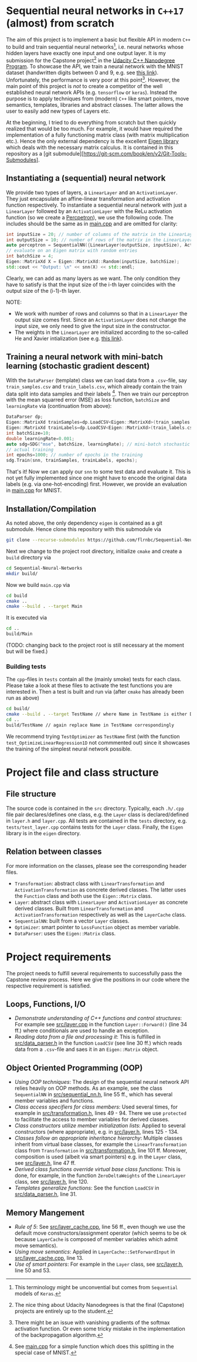 # Sequential neural networks in `C++17` (almost) from scratch

The aim of this project is to implement a basic but flexible API in modern `C++` to build and train sequential neural networks[^1], i.e. neural networks whose hidden layers have exactly one input and one output layer. It is my submission for the Capstone project[^2] in the [Udacity C++ Nanodegree Program](https://www.udacity.com/course/c-plus-plus-nanodegree--nd213). To showcase the API, we train a neural network with the MNIST dataset (handwritten digits between 0 and 9, e.g. see [this link](http://yann.lecun.com/exdb/mnist/)). Unfortunately, the performance is very poor at this point[^3]. However, the main point of this project is *not* to create a competitor of the well established neural network APIs (e.g. `tensorflow` or `keras`). Instead the purpose is to apply techniques from (modern) `C++` like smart pointers, move semantics, templates, libraries and abstract classes. The latter allows the user to easily add new types of Layers etc.

At the beginning, I tried to do everything from scratch but then quickly realized that would be too much. For example, it would have required the implementation of a fully functioning matrix class (with matrix multiplication etc.). Hence the only external dependency is the excellent [Eigen library](https://eigen.tuxfamily.org/) which deals with the necessary matrix calculus. It is contained in this repository as a [git submodule][https://git-scm.com/book/en/v2/Git-Tools-Submodules].

## Instantiating a (sequential) neural network
We provide two types of layers, a `LinearLayer` and an `ActivationLayer`. They just encapsulate an affine-linear transformation and activation function respectively. To instantiate a sequential neural network with just a `LinearLayer` followed by an `ActivationLayer` with the ReLu activation function (so we create a [Percpetron](https://en.wikipedia.org/wiki/Perceptron)), we use the following code. The includes should be the same as in [main.cpp](main.cpp) and are omitted for clarity:

```C++
int inputSize = 20; // number of columns of the matrix in the LinearLayer
int outputSize = 10; // number of rows of the matrix in the LinearLayer
auto perceptron = SequentialNN({LinearLayer(outputSize, inputSize), ActivationLayer(outputSize, "relu")});
// evaluate on an Eigen matrix with random entries
int batchSize = 4;
Eigen::MatrixXd X = Eigen::MatrixXd::Random(inputSize, batchSize);
std::cout << "Output: \n" << snn(X) << std::endl;
```

Clearly, we can add as many layers as we want. The only condition they have to satisfy is that the input size of the i-th layer coincides with the output size of the (i-1)-th layer. 

NOTE:
+ We work with number of rows and columns so that in a `LinearLayer` the output size comes first. Since an `ActivationLayer` does not change the input size, we only need to give the input size in the constructor.
+ The weights in the `LinearLayer` are initialized according to the so-called He and Xavier intialization (see e.g. [this link](https://machinelearningmastery.com/weight-initialization-for-deep-learning-neural-networks/)). 

## Training a neural network with mini-batch learning (stochastic gradient descent)
With the `DataParser` (template) class we can load data from a `.csv`-file, say `train_samples.csv` and `train_labels.csv`, which already contain the train data split into data samples and their labels [^4]. Then we train our perceptron with the mean squarred error (MSE) as loss function, `batchSize` and `learningRate` via (continuation from above):

```C++
DataParser dp;
Eigen::MatrixXd trainSamples=dp.LoadCSV<Eigen::MatrixXd>(train_samples.csv);
Eigen::MatrixXd trainLabels=dp.LoadCSV<Eigen::MatrixXd>(train_labels.csv);
int batchSize=10;
double learningRate=0.001;
auto sdg=SDG("mse", batchSize, learningRate); // mini-batch stochastic gradient descent with MSE as loss function
// actual training
int epochs=1000; // number of epochs in the training
sdg.Train(snn, trainSamples, trainLabels, epochs);
```

That's it! Now we can apply our `snn` to some test data and evaluate it. This is not yet fully implemented since one might have to encode the original data labels (e.g. via one-hot-encoding) first. However, we provide an evaluation in [main.cpp](main.cpp) for MNIST.

## Installation/Compilation
As noted above, the only dependency `eigen` is contained as a git submodule. Hence clone this repository with this submodule via
```bash
git clone --recurse-submodules https://github.com/flrnbc/Sequential-Neural-Networks
```
Next we change to the project root directory, initialize `cmake` and create a `build` directory via
```bash
cd Sequential-Neural-Networks
mkdir build/
```
Now we build `main.cpp` via 
```bash
cd build
cmake .. 
cmake --build . --target Main
```
It is executed via 
```bash
cd ..
build/Main
```
(TODO: changing back to the project root is still necessary at the moment but will be fixed.)


### Building tests
The `cpp`-files in `tests` contain all the (mainly smoke) tests for each class. Please take a look at these files to activate the test functions you are interested in. Then a test is built and run via (after `cmake` has already been run as above)
```bash
cd build/
cmake --build . --target TestName // where Name in TestName is either DataParser, Function, LayerCache, Layer, LossFunction, Optimizer, SequentialNN or Transformation
cd ..
build/TestName // again replace Name in TestName correspondingly
```
We recommend trying `TestOptimizer` as `TestName` first (with the function `test_OptimizeLinearRegression1D` not commmented out) since it showcases the training of the simplest neural network possible.


# Project file and class structure
## File structure
The source code is contained in the `src` directory. Typically, each `.h/.cpp` file pair declares/defines one class, e.g. the `Layer` class is declared/defined in `layer.h` and `layer.cpp`. All tests are contained in the `tests` directory, e.g. `tests/test_layer.cpp` contains tests for the `Layer` class. Finally, the `Eigen` library is in the `eigen` directory.

## Relation between classes
For more information on the classes, please see the corresponding header files.

+ `Transformation`: abstract class with `LinearTransformation` and `ActivationTransformation` as concrete derived classes. The latter uses the `Function` class and both use the `Eigen::Matrix` class.
+ `Layer`: abstract class with `LinearLayer` and `ActivationLayer` as concrete derived classes. Built from `LinearTransformation` and `ActivationTransformation` respectively as well as the `LayerCache` class.
+ `SequentialNN`: built from a vector `Layer` classes.
+ `Optimizer`: smart pointer to `LossFunction` object as member variable. 
+ `DataParser`: uses the `Eigen::Matrix` class.


# Project requirements
The project needs to fulfill several requirements to successfully pass the Capstone review process. Here we give the positions in our code where the respective requirement is satisfied. 

## Loops, Functions, I/O
+ *Demonstrate understanding of C++ functions and control structures*: 
  For example see [src/layer.cpp](src/layer.cpp) in the function `Layer::Forward()` (line 34 ff.) where conditionals are used to handle an exception.
+ *Reading data from a file and processing it*: 
  This is fulfilled in [src/data_parser.h](src/data_parser.h) in the function `LoadCSV` (see line 30 ff.) which reads data from a `.csv`-file and saes it in an `Eigen::Matrix` object.

## Object Oriented Programming (OOP)
+ *Using OOP techniques*: 
  The design of the sequential neural network API relies heavily on OOP methods. As an example, see the class `SequentialNN` in [src/sequential_nn.h](src/sequential_nn.h), line 55 ff., which has several member variables and functions.
+ *Class access specifiers for class members*:
  Used several times, for example in [src/transformation.h](src/transformation.h), lines 49 - 94. There we use `protected` to facilitate the access to member variables for derived classes.
+ *Class constructors utilize member initialization lists*: 
  Applied to several constructors (where appropriate), e.g. in [src/layer.h](src/layer.h), lines 125 - 134.
+ *Classes follow an appropriate inheritance hierarchy*:
  Multiple classes inherit from virtual base classes, for example the `LinearTransformation` class from `Transformation` in [src/transformation.h](src/transformation.h), line 101 ff. Moreover, composition is used (albeit via smart pointers) e.g. in the `Layer` class, see [src/layer.h](src/layer.h), line 47 ff.
+ *Derived class functions override virtual base class functions*: 
  This is done, for example, in the function `ZeroDeltaWeights` of the `LinearLayer` class, see [src/layer.h](src/layer.h), line 120.
+ *Templates generalize functions*:
  See the function `LoadCSV` in [src/data_parser.h](src/data_parser.h), line 31.

## Memory Mangement
+ *Rule of 5*: 
  See [src/layer_cache.cpp](src/layer_cache.cpp), line 56 ff., even though we use the default move constructors/assignment operator (which seems to be ok because `LayerCache` is composed of member variables which admit move semantics).
+ *Using move semantics*: 
  Applied in `LayerCache::SetForwardInput` in [src/layer_cache.cpp](src/layer_cache.cpp), line 13.
+ *Use of smart pointers*: 
  For example in the `Layer` class, see [src/layer.h](src/layer.h), line 50 and 53.


[^1]: This terminology might be unconvential but comes from `Sequential` models of `Keras`. 
[^2]: The nice thing about Udacity Nanodegrees is that the final (Capstone) projects are entirely up to the student. 
[^3]: There might be an issue with vanishing gradients of the softmax activation function. Or even some tricky mistake in the implementation of the backpropagation algorithm.
[^4]: See [main.cpp](main.cpp) for a simple function which does this splitting in the special case of MNIST.
